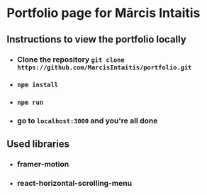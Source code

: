 # Portfolio page for Mārcis Intaitis

## Instructions to view the portfolio locally

* ### Clone the repository ``` git clone https://github.com/MarcisIntaitis/portfolio.git ```
* ### ```npm install```
* ###  ```npm run```
* ### go to ```localhost:3000``` and you're all done

## Used libraries

* ### <a rel="https://www.framer.com/motion"> framer-motion </a>
* ### <a rel="https://www.npmjs.com/package/react-horizontal-scrolling-menu"> react-horizontal-scrolling-menu </a>